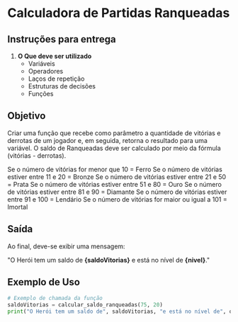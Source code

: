# Calculadora de Partidas Ranqueadas

## Instruções para entrega

1. **O Que deve ser utilizado**
   - Variáveis
   - Operadores
   - Laços de repetição
   - Estruturas de decisões
   - Funções

## Objetivo

Criar uma função que recebe como parâmetro a quantidade de vitórias e derrotas de um jogador e, em seguida, retorna o resultado para uma variável. O saldo de Ranqueadas deve ser calculado por meio da fórmula (vitórias - derrotas).

Se o número de vitórias for menor que 10 = Ferro
Se o número de vitórias estiver entre 11 e 20 = Bronze
Se o número de vitórias estiver entre 21 e 50 = Prata
Se o número de vitórias estiver entre 51 e 80 = Ouro
Se o número de vitórias estiver entre 81 e 90 = Diamante
Se o número de vitórias estiver entre 91 e 100 = Lendário
Se o número de vitórias for maior ou igual a 101 = Imortal

## Saída

Ao final, deve-se exibir uma mensagem:

"O Herói tem um saldo de **{saldoVitorias}** e está no nível de **{nivel}**."

## Exemplo de Uso

```python
# Exemplo de chamada da função
saldoVitorias = calcular_saldo_ranqueadas(75, 20)
print("O Herói tem um saldo de", saldoVitorias, "e está no nível de", obter_nivel(saldoVitorias))
